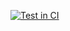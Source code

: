 [![Test in CI](https://github.com/ars-kalinichenko/mipt-rust-homeworks/actions/workflows/test.yml/badge.svg?event=push)](https://github.com/ars-kalinichenko/mipt-rust-homeworks/actions/workflows/test.yml)
